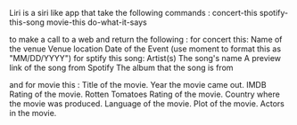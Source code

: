   Liri is a siri like app that take the following  commands :
concert-this
spotify-this-song
movie-this
do-what-it-says

to make a call to a web and return the following :
for concert this:
Name of the venue
Venue location
Date of the Event (use moment to format this as "MM/DD/YYYY")
for sptify this song:
Artist(s)
The song's name
A preview link of the song from Spotify
The album that the song is from

and for movie this :
Title of the movie.
    Year the movie came out.
    IMDB Rating of the movie.
    Rotten Tomatoes Rating of the movie.
    Country where the movie was produced.
    Language of the movie.
    Plot of the movie.
    Actors in the movie.

